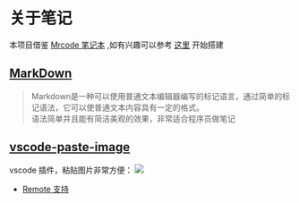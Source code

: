 # 关于笔记
本项目借鉴 [Mrcode 笔记本](https://zq99299.github.io/note-book/) ,如有兴趣可以参考 [这里](https://zq99299.github.io/note-book/introduce/vue-press.html#%E5%88%9D%E4%BD%93%E9%AA%8C) 开始搭建  


## [MarkDown](https://zh.wikipedia.org/wiki/Markdown)
> Markdown是一种可以使用普通文本编辑器编写的标记语言，通过简单的标记语法，它可以使普通文本内容具有一定的格式。  
语法简单并且能有简洁美观的效果，非常适合程序员做笔记

## [vscode-paste-image](https://github.com/mushanshitiancai/vscode-paste-image)
vscode 插件，粘贴图片非常方便：
![](https://raw.githubusercontent.com/mushanshitiancai/vscode-paste-image/master/res/vscode-paste-image.gif)

- [Remote 支持](https://github.com/mushanshitiancai/vscode-paste-image/issues/44)

